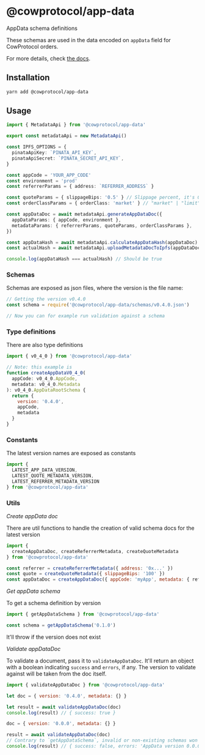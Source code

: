 # @cowprotocol/app-data

AppData schema definitions

These schemas are used in the data encoded on `appData` field for CowProtocol orders.

For more details, check [the docs](https://docs.cow.fi/cow-sdk/order-meta-data-appdata).

## Installation

```bash
yarn add @cowprotocol/app-data
```


## Usage

```typescript
import { MetadataApi } from '@cowprotocol/app-data'

export const metadataApi = new MetadataApi()

const IPFS_OPTIONS = {
  pinataApiKey: `PINATA_API_KEY`,
  pinataApiSecret: `PINATA_SECRET_API_KEY`,
}

const appCode = 'YOUR_APP_CODE'
const environment = 'prod'
const referrerParams = { address: `REFERRER_ADDRESS` }

const quoteParams = { slippageBips: '0.5' } // Slippage percent, it's 0 to 100
const orderClassParams = { orderClass: 'market' } // "market" | "limit" | "liquidity"

const appDataDoc = await metadataApi.generateAppDataDoc({
  appDataParams: { appCode, environment },
  metadataParams: { referrerParams, quoteParams, orderClassParams },
})

const appDataHash = await metadataApi.calculateAppDataHash(appDataDoc)
const actualHash = await metadataApi.uploadMetadataDocToIpfs(appDataDoc, IPFS_OPTIONS)

console.log(appDataHash === actualHash) // Should be true
```


### Schemas

Schemas are exposed as json files, where the version is the file name:

```js
// Getting the version v0.4.0
const schema = require('@cowprotocol/app-data/schemas/v0.4.0.json')

// Now you can for example run validation against a schema
```

### Type definitions

There are also type definitions

```js
import { v0_4_0 } from '@cowprotocol/app-data'

// Note: this example is
function createAppDataV0_4_0(
  appCode: v0_4_0.AppCode,
  metadata: v0_4_0.Metadata
): v0_4_0.AppDataRootSchema {
  return {
    version: '0.4.0',
    appCode,
    metadata
  }
}
```

### Constants

The latest version names are exposed as constants

```js
import {
  LATEST_APP_DATA_VERSION,
  LATEST_QUOTE_METADATA_VERSION,
  LATEST_REFERRER_METADATA_VERSION
} from '@cowprotocol/app-data'
```

### Utils

*Create appData doc*

There are util functions to handle the creation of valid schema docs for the latest version

```js
import {
  createAppDataDoc, createReferrerMetadata, createQuoteMetadata
} from '@cowprotocol/app-data'

const referrer = createReferrerMetadata({ address: '0x...' })
const quote = createQuoteMetadata({ slippageBips: '100' })
const appDataDoc = createAppDataDoc({ appCode: 'myApp', metadata: { referrer, quote } })
```

*Get appData schema*

To get a schema definition by version

```js
import { getAppDataSchema } from '@cowprotocol/app-data'

const schema = getAppDataSchema('0.1.0')
```

It'll throw if the version does not exist

*Validate appDataDoc*

To validate a document, pass it to `validateAppDataDoc`.
It'll return an object with a boolean indicating `success` and `errors`, if any.
The version to validate against will be taken from the doc itself.

```js
import { validateAppDataDoc } from '@cowprotocol/app-data'

let doc = { version: '0.4.0', metadata: {} }

let result = await validateAppDataDoc(doc)
console.log(result) // { success: true }

doc = { version: '0.0.0', metadata: {} }

result = await validateAppDataDoc(doc)
// Contrary to `getAppDataSchema`, invalid or non-existing schemas won't throw
console.log(result) // { success: false, errors: 'AppData version 0.0.0 doesn\'t exist'}
```

